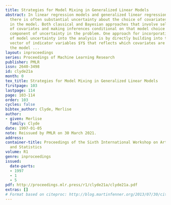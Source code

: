 ```yaml
---
title: Strategies for Model Mixing in Generalized Linear Models
abstract: In linear regression models and generalized linear regression models (GLMs),
  there is often substantial uncertainty about the choice of covariates to include
  in the model. Both classical and Bayesian approaches that involve selecting a subset
  of covariates and making inferences conditional on that model choice ignore a major
  component of uncertainty in the problem. One approach for incorporating this form
  of model uncertainty into the analysis is by directly building into the model a
  vector of indicator variables $Y$ that reflects which covariates are included in
  the model ...
layout: inproceedings
series: Proceedings of Machine Learning Research
publisher: PMLR
issn: 2640-3498
id: clyde21a
month: 0
tex_title: Strategies for Model Mixing in Generalized Linear Models
firstpage: 103
lastpage: 114
page: 103-114
order: 103
cycles: false
bibtex_author: Clyde, Merlise
author:
- given: Merlise
  family: Clyde
date: 1997-01-05
note: Reissued by PMLR on 30 March 2021.
address:
container-title: Proceedings of the Sixth International Workshop on Artificial Intelligence
  and Statistics
volume: R1
genre: inproceedings
issued:
  date-parts:
  - 1997
  - 1
  - 5
pdf: http://proceedings.mlr.press/r1/clyde21a/clyde21a.pdf
extras: []
# Format based on citeproc: http://blog.martinfenner.org/2013/07/30/citeproc-yaml-for-bibliographies/
---
```

